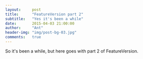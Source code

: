 ```yaml
---
layout:     post
title:      "FeatureVersion part 2"
subtitle:   "Yes it's been a while"
date:       2015-04-03 21:00:00
author:     "Ant"
header-img: "img/post-bg-03.jpg"
comments:   true
---
```


<p>So it's been a while, but here goes with part 2 of FeatureVersion.</p>

